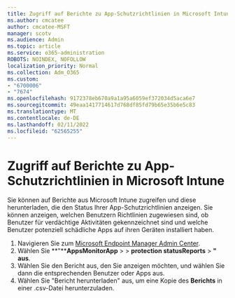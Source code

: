 ```yaml
---
title: Zugriff auf Berichte zu App-Schutzrichtlinien in Microsoft Intune
ms.author: cmcatee
author: cmcatee-MSFT
manager: scotv
ms.audience: Admin
ms.topic: article
ms.service: o365-administration
ROBOTS: NOINDEX, NOFOLLOW
localization_priority: Normal
ms.collection: Adm_O365
ms.custom:
- "6700006"
- "7674"
ms.openlocfilehash: 9172378eb670a9a1a95a6059ef372034d5aca6e7
ms.sourcegitcommit: 49eaa1417714617d768df85fd79b65e35b6e5c83
ms.translationtype: MT
ms.contentlocale: de-DE
ms.lasthandoff: 02/11/2022
ms.locfileid: "62565255"
---
```

# <a name="access-reports-about-app-protection-policies-in-microsoft-intune"></a>Zugriff auf Berichte zu App-Schutzrichtlinien in Microsoft Intune

Sie können auf Berichte aus Microsoft Intune zugreifen und diese herunterladen, die den Status Ihrer App-Schutzrichtlinien anzeigen. Sie können anzeigen, welchen Benutzern Richtlinien zugewiesen sind, ob Benutzer für verdächtige Aktivitäten gekennzeichnet sind und welche Benutzer potenziell schädliche Apps auf ihren Geräten installiert haben.

1. Navigieren Sie zum [Microsoft Endpoint Manager Admin Center](https://go.microsoft.com/fwlink/?linkid=2109431).
2. Wählen Sie **"****AppsMonitorApp** >  >  **protection statusReports** > **" aus**.
3. Wählen Sie den Bericht aus, den Sie anzeigen möchten, und wählen Sie dann die entsprechenden Benutzer oder Apps aus.
4. Wählen Sie "Bericht herunterladen" aus, um eine Kopie des **Berichts** in einer .csv-Datei herunterzuladen.
